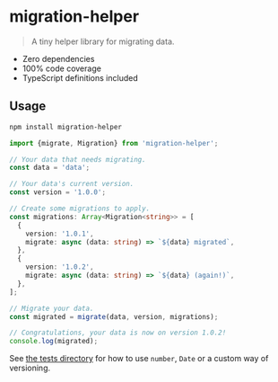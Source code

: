 # migration-helper

> A tiny helper library for migrating data.

* Zero dependencies
* 100% code coverage
* TypeScript definitions included

## Usage

```sh
npm install migration-helper
```

```ts
import {migrate, Migration} from 'migration-helper';

// Your data that needs migrating.
const data = 'data';

// Your data's current version.
const version = '1.0.0';

// Create some migrations to apply.
const migrations: Array<Migration<string>> = [
  {
    version: '1.0.1',
    migrate: async (data: string) => `${data} migrated`,
  },
  {
    version: '1.0.2',
    migrate: async (data: string) => `${data} (again!)`,
  },
];

// Migrate your data.
const migrated = migrate(data, version, migrations);

// Congratulations, your data is now on version 1.0.2!
console.log(migrated);
```

See [the tests directory] for how to use `number`, `Date` or a custom way of versioning.

[the tests directory]: tests/
